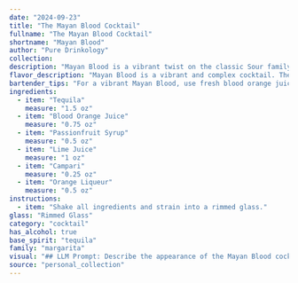```yaml
---
date: "2024-09-23"
title: "The Mayan Blood Cocktail"
fullname: "The Mayan Blood Cocktail"
shortname: "Mayan Blood"
author: "Pure Drinkology"
collection:
description: "Mayan Blood is a vibrant twist on the classic Sour family, incorporating tropical elements. It's likely a contemporary invention drawing inspiration from the bold flavors of Mesoamerican cuisine and the colorful, layered complexity of South American cocktail traditions. "
flavor_description: "Mayan Blood is a vibrant and complex cocktail. The tequila provides a robust base, while the blood orange juice adds a sweet and tart citrus flavor. The passionfruit syrup adds a tropical touch and a hint of sweetness. The lime juice brightens the palate, while the Campari contributes a bitter, herbaceous note. Finally, the orange liqueur rounds out the flavor profile with a hint of orange peel. The result is a well-balanced cocktail that is both refreshing and intriguing. "
bartender_tips: "For a vibrant Mayan Blood, use fresh blood orange juice for the best flavor. Shake hard with ice to ensure a frosty chill.  Don't skimp on the passionfruit syrup, it balances the bitterness of Campari. Strain into a chilled coupe or martini glass, and garnish with a blood orange twist for that extra visual pop. "
ingredients:
  - item: "Tequila"
    measure: "1.5 oz"
  - item: "Blood Orange Juice"
    measure: "0.75 oz"
  - item: "Passionfruit Syrup"
    measure: "0.5 oz"
  - item: "Lime Juice"
    measure: "1 oz"
  - item: "Campari"
    measure: "0.25 oz"
  - item: "Orange Liqueur"
    measure: "0.5 oz"
instructions:
  - item: "Shake all ingredients and strain into a rimmed glass."
glass: "Rimmed Glass"
category: "cocktail"
has_alcohol: true
base_spirit: "tequila"
family: "margarita"
visual: "## LLM Prompt: Describe the appearance of the Mayan Blood cocktail. **Consider these details in your description:*** **Color:**  What is the overall color of the cocktail? Is it a vibrant hue, or more muted? Does it have any depth or layering?* **Clarity:** Is the cocktail clear, or does it have a slight cloudiness?* **Texture:** Does the cocktail have a smooth, silky texture, or is it more viscous? Are there any visible ingredients, like fruit pulp or ice?* **Garnish:** What garnish, if any, is used to enhance the visual appeal of the cocktail? How does the garnish interact with the color and texture of the cocktail?* **Glassware:** What type of glass is used to serve the cocktail? How does the shape and size of the glass influence the overall presentation?**Example:**The Mayan Blood cocktail is a mesmerizing sight. Its base is a vibrant, deep crimson hue, reminiscent of a sunset over the Mayan ruins. The color is slightly hazy, with subtle streaks of orange and a hint of pink swirling within. Tiny flecks of passionfruit pulp add a touch of texture and a hint of tropical sweetness.  The cocktail is served in a chilled coupe glass, its elegant curves highlighting the vibrant color and the delicate garnish of a blood orange wheel perched on the rim. "
source: "personal_collection"
---
```


